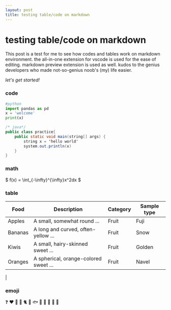 ```yaml
---
layout: post
title: testing table/code on markdown
---
```


# testing table/code on markdown

This post is a test for me to see how codes and tables work on markdown environment.
the all-in-one extension for vscode is used for the ease of editing. markdown preview extension is used as well. kudos to the genius developers who made not-so-genius noob's (my) life easier. 

*let's get started!*

### code

```python
#python
import pandas as pd
x = 'welcome'
print(x)
```
```java
/* java*/
public class practice{
    public static void main(string[] args) {
        string x = 'hello world'
        system.out.println(x)
    } 
}       
```

### math
$ f(x) = \int_{-\infty}^{\infty}x^2dx $
### table
<div class="datatable-begin"></div>

| Food    | Description                           | Category | Sample type |
| ------- | ------------------------------------- | -------- | ----------- |
| Apples  | A small, somewhat round ...           | Fruit    | Fuji        |
| Bananas | A long and curved, often-yellow ...   | Fruit    | Snow        |
| Kiwis   | A small, hairy-skinned sweet ...      | Fruit    | Golden      |
| Oranges | A spherical, orange-colored sweet ... | Fruit    | Navel       |

<div class="datatable-end"></div>|

### emoji
:question: :heart: :imp: :see_no_evil:
:cat2: :dog: :fish: :lion:
:taxi: :school: :bus: :barber:


